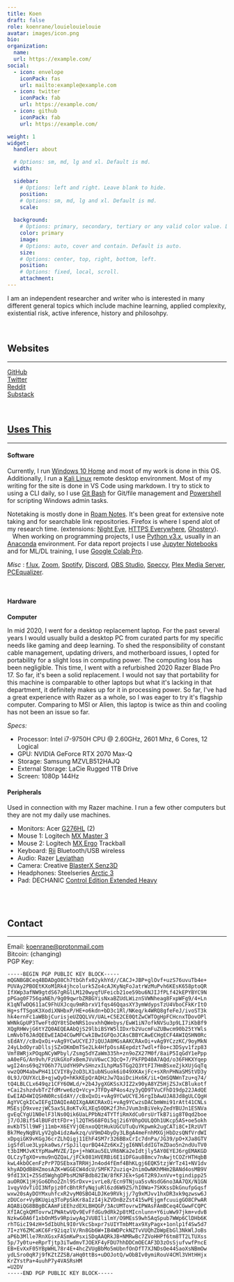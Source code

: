 ```yaml
---
title: Koen
draft: false
role: koenrane/louielouielouie
avatar: images/icon.png
bio: 
organization:
  name: 
  url: https://example.com/
social:
  - icon: envelope
    iconPack: fas
    url: mailto:example@example.com
  - icon: twitter
    iconPack: fab
    url: https://example.com/
  - icon: github
    iconPack: fab
    url: https://example.com/

weight: 1
widget:
  handler: about

  # Options: sm, md, lg and xl. Default is md.
  width:

  sidebar:
    # Options: left and right. Leave blank to hide.
    position:
    # Options: sm, md, lg and xl. Default is md.
    scale:
  
  background:
    # Options: primary, secondary, tertiary or any valid color value. Default is primary.
    color: primary
    image:
    # Options: auto, cover and contain. Default is auto.
    size:
    # Options: center, top, right, bottom, left.
    position:
    # Options: fixed, local, scroll.
    attachment: 
---
```


I am an independent researcher and writer who is interested in many different general topics which include machine learning, applied complexity, existential risk, active inference, history and philosohpy. 

<br/>

## Websites
---
[GitHub](https://github.com/koenrane)  
[Twitter](https://twitter.com/KoenRane)  
[Reddit](https://www.reddit.com/user/koenrane)  
[Substack](https://substack.com/@koenrane)




<br/>

## [Uses This](https://usesthis.com/) ##
---

#### Software

Currently, I run [Windows 10 Home](https://www.microsoft.com/en-us/p/windows-10-home/d76qx4bznwk4?activetab=pivot%3aoverviewtab) and most of my work is done in this OS. Additionally, I run a [Kali Linux](https://www.kali.org/) remote desktop environment. Most of my writing for the site is done in VS Code using markdown. I try to stick to using a CLI daily, so I use [Git Bash](https://git-scm.com/downloads/guis) for Git/file management and [Powershell](https://docs.microsoft.com/en-us/powershell/scripting/overview?view=powershell-7.1) for scripting Windows admin tasks. 

Notetaking is mostly done in [Roam Notes](https://roamresearch.com). It's been great for extensive note taking and for searchable link repositories. Firefox is where I spend alot of my research time. (extensions: [Night Eye](https://nighteye.app/), [HTTPS Everywhere](https://www.eff.org/https-everywhere), [Ghostery](https://www.ghostery.com/)).  
&nbsp;&nbsp; When working on programming projects, I use [Python v3.x](https://www.python.org/downloads/windows/), usually in an [Anaconda](https://docs.conda.io/projects/conda/en/latest/) environment. For data report projects I use [Jupyter Notebooks](https://jupyter.org/) and for ML/DL training, I use [Google Colab Pro](https://colab.research.google.com/signup). 


*Misc* : [f.lux](https://justgetflux.com/), [Zoom](https://zoom.us/), [Spotify](https://www.spotify.com/us/), [Discord](https://discord.com/), [OBS Studio](https://obsproject.com/download), [Speccy](https://www.ccleaner.com/speccy/download), [Plex Media Server](https://www.plex.tv/media-server-downloads/), [PCEqualizer](https://sourceforge.net/projects/pc-equalizer/).

<br/>

#### Hardware

**Computer**

In mid 2020, I went for a desktop replacement laptop. For the past several years I would usually build a desktop PC from curated parts for my specific needs like gaming and deep learning. To shed the responsibility of constant cable management, updating drivers, and motherboard issues, I opted for portability for a slight loss in computing power. The computing loss has been negligible. This time, I went with a refurbished 2020 Razer Blade Pro 17. So far, it's been a solid replacement. I would not say that portability for this machine is comparable to other laptops but what it's lacking in that department, it definitely makes up for it in processing power. So far, I've had a great experience with Razer as a whole, so I was eager to try it's flagship computer. Comparing to MSI or Alien, this laptop is twice as thin and cooling has not been an issue so far.  

*Specs:*
- Processor: Intel i7-9750H CPU @ 2.60GHz, 2601 Mhz, 6 Cores, 12 Logical 
- GPU: NVIDIA GeForce RTX 2070 Max-Q
- Storage: Samsung MZVLB512HAJQ
- External Storage: LaCie Rugged 1TB Drive
- Screen: 1080p 144Hz


 

#### Peripherals  
Used in connection with my Razer machine. I run a few other computers but they are not my daily use machines.

- Monitors: Acer [G276HL](https://www.amazon.com/Acer-G276HL-Kbix-Frame-Monitor/dp/B0742D9CDX) (2)
- Mouse 1: Logitech [MX Master 3](https://www.logitech.com/en-us/products/mice/mx-master-3-mac-wireless-mouse.910-005693.html?crid=7)
- Mouse 2: Logitech [MX Ergo](https://www.logitech.com/en-us/products/mice/mx-ergo-wireless-trackball-mouse.html?crid=7) Trackball
- Keyboard: [Rii](https://www.amazon.com/Rii-Ultra-slim-Wireless-Multimedia-Raspberry/dp/B07BF3LFN3/ref=sr_1_23?dchild=1&keywords=Rii&qid=1614779323&s=electronics&sr=1-23) Bluetooth/USB wireless
- Audio: Razer [Leviathan](https://www.razer.com/gaming-speakers/razer-leviathan/RZ05-01260100-R3U1)
- Camera: Creative [BlasterX Senz3D](https://support.creative.com/Products/ProductDetails.aspx?catID=1170&CatName=Peripherals&subCatID=1171&subCatName=Web+Cameras&prodID=22791&prodName=BlasterX+Senz3D)
- Headphones: Steelseries [Arctic 3](https://steelseries.com/gaming-headsets/arctis-3)
- Pad: DECHANIC [Control Edition Extended Heavy](https://dechanic.com/products/dechanic-control-edition-mouse-pad-extended-heavy?variant=10125787717)

<br/>
<br/>

## Contact ## 
---
Email: koenrane@protonmail.com  
Bitcoin: (changing)  
PGP Key: 
``` 
-----BEGIN PGP PUBLIC KEY BLOCK-----  
mQGNBGBCeq4BDADgO8Ch7tbGhfx02ykhYd//CACJ+JBP+glOvf+uzS76uvuTb4e+
PUVAy2PBOEtKXoM1Rk4jhcolurk5Zo4cAJKyNqFoJatrWzMuPvh6KEsK658ptoQR
IfXWp3afNW9gtdS67gRGlLM120wyqfUFeicb21oe59bu6NJIJfPLf42kEPYBYC9N
pPGag0F756gaNEh/9g09qwrbZRBGYisNxaBZUdLWiznSVWNheag8FxpWFg9/4+Ln
K1qNTwDQ611aC9FhUXJcqu9mRbrxV1fqs46QqasXY3ymWdypsTzU4VboCFkKrItO
Hg+sfTSgoK3XodiXNHbxP/HE+o6kdn+bD3c1Rl/NKeq/k4WRQ8gfeFeJ/ivoST3k
hk4ernFc1aWBbjCurisjeUZQQLVV/UAL+C5E2CE0QtZwCWTOgHpFCHcnxTDovOPl
WHNkGpUP3TweFtdQY8tSDeNRS1ovxhhQWebys/EwW1iN7ofkNVSu3p9LI7iKbBf9
XQgRHWvjG6tYZQ0AEQEAAbQjS29lbiBSYW5lIDxrb2VucmFuZUBwcm90b25tYWls
LmNvbT6JAdQEEwEIAD4CGwMFCwkIBwIGFQoJCAsCBBYCAwECHgECF4AWIQSHN0Rc
sEdAY//cBxQxOi+vAg9YCwUCYEJ7iQUJA8MGsAAKCRAxOi+vAg9YCzzKC/9oyMkN
24yLbdOyraDllsjSZxOKmDmTSe2Lk4HfpOssAEepdzt7wdl+f8o+c3DSyv1fzp83
Vmf8WRjxPOqpNCyWPbyl/Zsmg5dYZaWm335h+zn9oZX27M0f/8aiP5IqGdY1ePpp
aA0eFG/An9vh/FzUkGXoFxBemJVuV6wcC3QcQ+7/PkFPD40A7AQd/o36FHKXYqep
wgI24ns69q2YO6h77LUdYH9PvSHnzxILhpMa5TGg2Q3YtFI7HmBSxeZjkXUjGqTq
vwzQOM4abwPH411CVIY8y2oD3LX1ubNSuok6i049XKAxjFc+sXRnPHNaSMStVD3y
0L9J/OUYXcLB+qjwQyO+hKkKEpQrAQHzJw7QaiDciHx6K/iL+QmSQNWnTzu+q74/
tQ4LBLCLx649qz1CFY6OWLd/+2b4JygXGKSsXJIZ2x90yA8YZ5HjZSJxCBlukotf
+Cai2shzdvbTrZfdMrwe6zQ+Vcy+JTFDy4P4os4zy3yQD9TVuCFhD19dp22JAdQE
EwEIAD4WIQSHN0RcsEdAY//cBxQxOi+vAg9YCwUCYEJ6rgIbAwUJA8Jd8gULCQgH
AgYVCgkICwIEFgIDAQIeAQIXgAAKCRAxOi+vAg9YCwzsDACbmWmi91rAtt41CNLs
MSEsjD9xvezjWC5ax5L8oKTvXLXEq50DK2fJhnJVum3nBiVekyZedYBUJn1ESNVa
gvEqCYgU1N0elF3lNs0Qik6UaLPPbNz4TYTfiRmXdCu0rsUrTkB7iig8T0qd2boe
j7/OJBif54lBUFdttFDr+jl2QTHS68FOi5qj2i6Y0hpOULQOh1UKcp5AS+oe5okh
mvKbT5ll9WFj11mb+X6EYVjOEnxoQQtHukUGCUTuQuYKpwmk2ugCATi8C+IRzUVT
Bk7MeyNqBVLyV2gb4idzAwkzq/uV9mD4byDy3LBgA4meFnhMXGjHbDzsQNfVrdWI
xDpqiGK9vKGgJ6crZLhQigj11EhF4SM7r326BBxCrIc7dnPa/JG39/pO+XJa8GTV
igSfdlue3Lypka0ws/rSpJilqurBQ44Zz6KxZjgI6NNlddIGTmZDao5n2ndUuTV0
t3bIMMJvKtYpMawMVZE/Ip+j+hWXau5ELVR6NKa2eIdtjly5AY0EYEJ6rgEMAKGD
OLCzyTgXO+vmu9nQZQaL/jFCk081HVERBi6E1iDFGau88mcv7nAwjtCOZrHTHqbB
kwL4kbOCenFzPrP7DSEbxaTRRHjJn4od4fEmf4BhKLgj6EQK5tzjWrTz41+NV1dv
khyADQdB8HZmosAZK+WGGECW4dcU/SMFK72uziq+2nimOwNKhMHm2BANd4osMB9V
9fdI3X1+Z5Sd5WghgDPbsM2NFBdb82IW/8fKFJEk+Sp6T2R9JxnVv+tgindipp25
auOROK1jHjGo6Dho2Znl9SrDxv+ivrLe8/Ecn9TNjua5svNsdG6no3AA7QX/N1GN
1vqyVdvTiOI3Nfpjz0fcBhtRfyNqjuRl6zd6W9ZS/hI0Wa+7SKKssDkGnufpGqsf
wxw20sAyDOYMxuhfcxR2vyM0SBO4LDJKe9RVkjj/7g9xMJvv1hxDR3xk9qzwsw6J
zDUCor+VyBKUqiq3ToPpSkKr8aIzI4jkZVDnBzZst415wPEjgmfcuuigGO8CPwAR
AQABiQG8BBgBCAAmFiEEhzdEXLBHQGP/3AcUMTovrwIPWAsFAmBCeq4CGwwFCQPC
XfIACgkQMTovrwIPWAtwVQv9EvFfdGu9dRk2p8tMIcnlunn+Y6iuWw97jkm+vdvB
NzkwG0A6f1xbOnM5v9RpiwyAqJVUBIlilmY/O9MEsS9wh5AqSpub7WWp6ClDHb6K
rhTGicI94zH+5dIbUhL9I0rVkcSbxpr7sUIYTmbMtax9XyPagx+1onlp1f4Sw5d7
7I+zY6ZMCaKC6Fr92iqzlV/Rn8Gb6W+IB4WDPckNZTvVUQhZbWpEbGl3NkWlJoBs
aP6b3Mlle7RnXGsxFASmKwPsxiSDqAAQRkJB+NMRwBc7ZVoHHPf6tm8TT2LTUXss
5p/7y0tu+eRprTjtp3iTwdmvTJOEXF4yFDU7hhDDCmOECAF3D3zOsSjufvwfPncE
EB+EvXxF05YBpWHL78r4E+4hcZVUgBbMo5mUbnfOnDfT7XJNDsOe44SaoXsNBmOw
ydLSro0qR7j9fKZtZZSB/aHq0ttBs+uDOJotQ/wObBIv0ymiRouV4CMl3VHtHHjx
KrZYstPa+4uuhP7y4VASRsHM
=U2DV  
-----END PGP PUBLIC KEY BLOCK-----

